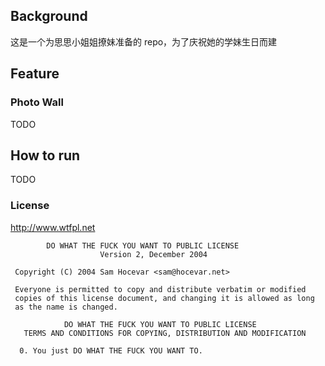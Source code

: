 ## Background
这是一个为思思小姐姐撩妹准备的 repo，为了庆祝她的学妹生日而建

## Feature

### Photo Wall

TODO

## How to run

TODO

### License

http://www.wtfpl.net

```
        DO WHAT THE FUCK YOU WANT TO PUBLIC LICENSE 
                    Version 2, December 2004 

 Copyright (C) 2004 Sam Hocevar <sam@hocevar.net> 

 Everyone is permitted to copy and distribute verbatim or modified 
 copies of this license document, and changing it is allowed as long 
 as the name is changed. 

            DO WHAT THE FUCK YOU WANT TO PUBLIC LICENSE 
   TERMS AND CONDITIONS FOR COPYING, DISTRIBUTION AND MODIFICATION 

  0. You just DO WHAT THE FUCK YOU WANT TO.
```
